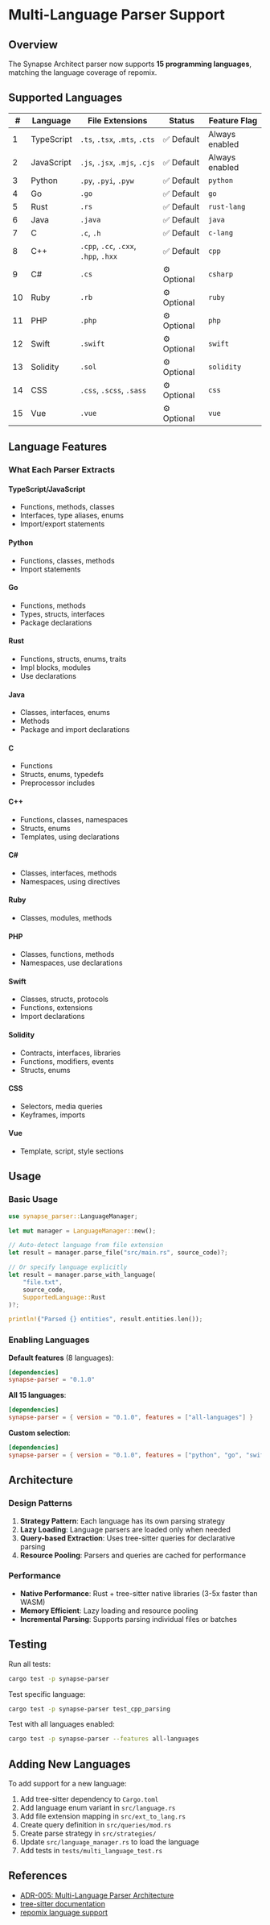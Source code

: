 # Multi-Language Parser Support

## Overview

The Synapse Architect parser now supports **15 programming languages**, matching the language coverage of repomix.

## Supported Languages

| #   | Language   | File Extensions                       | Status      | Feature Flag   |
| --- | ---------- | ------------------------------------- | ----------- | -------------- |
| 1   | TypeScript | `.ts`, `.tsx`, `.mts`, `.cts`         | ✅ Default  | Always enabled |
| 2   | JavaScript | `.js`, `.jsx`, `.mjs`, `.cjs`         | ✅ Default  | Always enabled |
| 3   | Python     | `.py`, `.pyi`, `.pyw`                 | ✅ Default  | `python`       |
| 4   | Go         | `.go`                                 | ✅ Default  | `go`           |
| 5   | Rust       | `.rs`                                 | ✅ Default  | `rust-lang`    |
| 6   | Java       | `.java`                               | ✅ Default  | `java`         |
| 7   | C          | `.c`, `.h`                            | ✅ Default  | `c-lang`       |
| 8   | C++        | `.cpp`, `.cc`, `.cxx`, `.hpp`, `.hxx` | ✅ Default  | `cpp`          |
| 9   | C#         | `.cs`                                 | ⚙️ Optional | `csharp`       |
| 10  | Ruby       | `.rb`                                 | ⚙️ Optional | `ruby`         |
| 11  | PHP        | `.php`                                | ⚙️ Optional | `php`          |
| 12  | Swift      | `.swift`                              | ⚙️ Optional | `swift`        |
| 13  | Solidity   | `.sol`                                | ⚙️ Optional | `solidity`     |
| 14  | CSS        | `.css`, `.scss`, `.sass`              | ⚙️ Optional | `css`          |
| 15  | Vue        | `.vue`                                | ⚙️ Optional | `vue`          |

## Language Features

### What Each Parser Extracts

#### TypeScript/JavaScript

- Functions, methods, classes
- Interfaces, type aliases, enums
- Import/export statements

#### Python

- Functions, classes, methods
- Import statements

#### Go

- Functions, methods
- Types, structs, interfaces
- Package declarations

#### Rust

- Functions, structs, enums, traits
- Impl blocks, modules
- Use declarations

#### Java

- Classes, interfaces, enums
- Methods
- Package and import declarations

#### C

- Functions
- Structs, enums, typedefs
- Preprocessor includes

#### C++

- Functions, classes, namespaces
- Structs, enums
- Templates, using declarations

#### C#

- Classes, interfaces, methods
- Namespaces, using directives

#### Ruby

- Classes, modules, methods

#### PHP

- Classes, functions, methods
- Namespaces, use declarations

#### Swift

- Classes, structs, protocols
- Functions, extensions
- Import declarations

#### Solidity

- Contracts, interfaces, libraries
- Functions, modifiers, events
- Structs, enums

#### CSS

- Selectors, media queries
- Keyframes, imports

#### Vue

- Template, script, style sections

## Usage

### Basic Usage

```rust
use synapse_parser::LanguageManager;

let mut manager = LanguageManager::new();

// Auto-detect language from file extension
let result = manager.parse_file("src/main.rs", source_code)?;

// Or specify language explicitly
let result = manager.parse_with_language(
    "file.txt",
    source_code,
    SupportedLanguage::Rust
)?;

println!("Parsed {} entities", result.entities.len());
```

### Enabling Languages

**Default features** (8 languages):

```toml
[dependencies]
synapse-parser = "0.1.0"
```

**All 15 languages**:

```toml
[dependencies]
synapse-parser = { version = "0.1.0", features = ["all-languages"] }
```

**Custom selection**:

```toml
[dependencies]
synapse-parser = { version = "0.1.0", features = ["python", "go", "swift"] }
```

## Architecture

### Design Patterns

1. **Strategy Pattern**: Each language has its own parsing strategy
2. **Lazy Loading**: Language parsers are loaded only when needed
3. **Query-based Extraction**: Uses tree-sitter queries for declarative parsing
4. **Resource Pooling**: Parsers and queries are cached for performance

### Performance

- **Native Performance**: Rust + tree-sitter native libraries (3-5x faster than WASM)
- **Memory Efficient**: Lazy loading and resource pooling
- **Incremental Parsing**: Supports parsing individual files or batches

## Testing

Run all tests:

```bash
cargo test -p synapse-parser
```

Test specific language:

```bash
cargo test -p synapse-parser test_cpp_parsing
```

Test with all languages enabled:

```bash
cargo test -p synapse-parser --features all-languages
```

## Adding New Languages

To add support for a new language:

1. Add tree-sitter dependency to `Cargo.toml`
2. Add language enum variant in `src/language.rs`
3. Add file extension mapping in `src/ext_to_lang.rs`
4. Create query definition in `src/queries/mod.rs`
5. Create parse strategy in `src/strategies/`
6. Update `src/language_manager.rs` to load the language
7. Add tests in `tests/multi_language_test.rs`

## References

- [ADR-005: Multi-Language Parser Architecture](../../docs/architecture/ADR-005-multi-language-parser-architecture.md)
- [tree-sitter documentation](https://tree-sitter.github.io/)
- [repomix language support](https://github.com/yamadashy/repomix)
